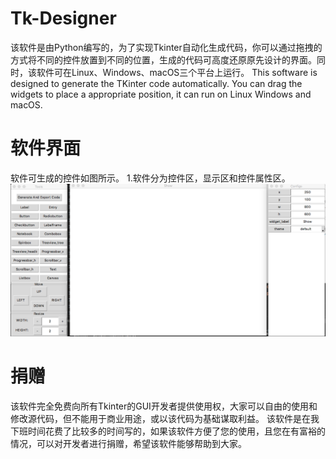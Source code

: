 # Tk-Designer
  该软件是由Python编写的，为了实现Tkinter自动化生成代码，你可以通过拖拽的方式将不同的控件放置到不同的位置，生成的代码可高度还原原先设计的界面。同时，该软件可在Linux、Windows、macOS三个平台上运行。
  This software is designed to generate the TKinter code automatically. You can drag the widgets to place a appropriate position, it can run on Linux Windows and macOS.
  
# 软件界面
  软件可生成的控件如图所示。
  1.软件分为控件区，显示区和控件属性区。
![image](https://github.com/HelloAtMe/Tk-Designer/blob/master/pic/ui.png)

# 捐赠
  该软件完全免费向所有Tkinter的GUI开发者提供使用权，大家可以自由的使用和修改源代码，但不能用于商业用途，或以该代码为基础谋取利益。
  该软件是在我下班时间花费了比较多的时间写的，如果该软件方便了您的使用，且您在有富裕的情况，可以对开发者进行捐赠，希望该软件能够帮助到大家。
